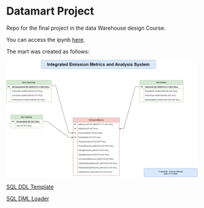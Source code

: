 # Datamart Project
Repo for the final project in the data Warehouse design Course. 

You can access the ipynb [here](./Chisom_Okereke_DW_Project.ipynb). 

The mart was created as follows:
 
![ERD](./data/DW_ProjectERD.png)

[SQL DDL Template](./data/StarSchemaTemplate.sql)

[SQL DML Loader](./data/DataLoader.sql)  
	  

  
